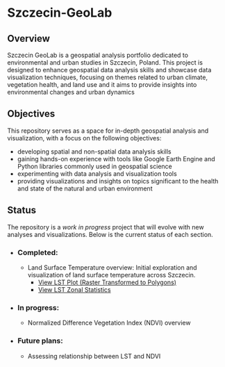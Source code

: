 # Szczecin-GeoLab


## Overview
Szczecin GeoLab is a geospatial analysis portfolio dedicated to environmental and urban studies in Szczecin, Poland. This project is designed to enhance geospatial data analysis skills and showcase data visualization techniques, focusing on themes related to urban climate, vegetation health, and land use and it aims to provide insights into environmental changes and urban dynamics

## Objectives
This repository serves as a space for in-depth geospatial analysis and visualization, with a focus on the following objectives:
- developing spatial and non-spatial data analysis skills
- gaining hands-on experience with tools like Google Earth Engine and Python libraries commonly used in geospatial science
- experimenting with data analysis and visualization tools
- providing visualizations and insights on topics significant to the health and state of the natural and urban environment

## Status
The repository is a *work in progress* project that will evolve with new analyses and visualizations. Below is the current status of each section. 

- ### Completed:
	- Land Surface Temperature overview: Initial exploration and visualization of land surface temperature across Szczecin.
		- [View LST Plot (Raster Transformed to Polygons)](plots/lst_raster_to_polygons.html)
		- [View LST Zonal Statistics](plots/lst_zonal_stats.html)
- ### In progress:
	- Normalized Difference Vegetation Index (NDVI) overview
- ### Future plans:
	- Assessing relationship between LST and NDVI